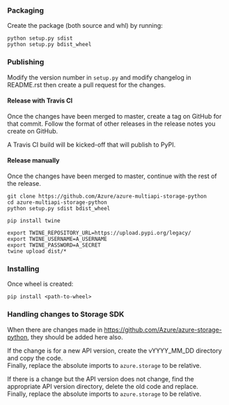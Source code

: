 ### Packaging
Create the package (both source and whl) by running:
```
python setup.py sdist
python setup.py bdist_wheel
```

### Publishing

Modify the version number in `setup.py` and modify changelog in README.rst then create a pull request for the changes.

#### Release with Travis CI

Once the changes have been merged to master, create a tag on GitHub for that commit.
Follow the format of other releases in the release notes you create on GitHub.

A Travis CI build will be kicked-off that will publish to PyPI.

#### Release manually 

Once the changes have been merged to master, continue with the rest of the release.

```
git clone https://github.com/Azure/azure-multiapi-storage-python
cd azure-multiapi-storage-python
python setup.py sdist bdist_wheel
```

```
pip install twine
```

```
export TWINE_REPOSITORY_URL=https://upload.pypi.org/legacy/
export TWINE_USERNAME=A_USERNAME
export TWINE_PASSWORD=A_SECRET
twine upload dist/*
```

### Installing

Once wheel is created:
```
pip install <path-to-wheel>
```

### Handling changes to Storage SDK
When there are changes made in https://github.com/Azure/azure-storage-python, they should be added here also.

If the change is for a new API version, create the vYYYY_MM_DD directory and copy the code.  
Finally, replace the absolute imports to `azure.storage` to be relative.

If there is a change but the API version does not change, find the appropriate API version directory, delete the old code and replace.  
Finally, replace the absolute imports to `azure.storage` to be relative.

